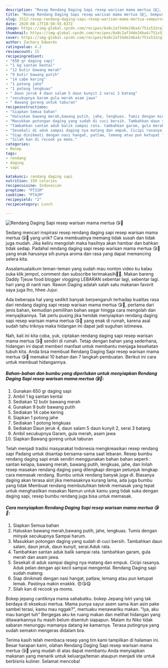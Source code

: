 ```yaml
---
description: "Resep Rendang Daging Sapi resep warisan mama mertua 😘💞, Sempurna"
title: "Resep Rendang Daging Sapi resep warisan mama mertua 😘💞, Sempurna"
slug: 2512-resep-rendang-daging-sapi-resep-warisan-mama-mertua-sempurna
date: 2020-08-17T18:50:55.637Z
image: https://img-global.cpcdn.com/recipes/6a9c2af34de24ba4/751x532cq70/rendang-daging-sapi-resep-warisan-mama-mertua-😘💞-foto-resep-utama.jpg
thumbnail: https://img-global.cpcdn.com/recipes/6a9c2af34de24ba4/751x532cq70/rendang-daging-sapi-resep-warisan-mama-mertua-😘💞-foto-resep-utama.jpg
cover: https://img-global.cpcdn.com/recipes/6a9c2af34de24ba4/751x532cq70/rendang-daging-sapi-resep-warisan-mama-mertua-😘💞-foto-resep-utama.jpg
author: Zachary Edwards
ratingvalue: 4.2
reviewcount: 15
recipeingredient:
- "650 gr daging sapi"
- "1 kg santan kental"
- "12 butir bawang merah"
- "9 butir bawang putih"
- "14 cabe kering"
- "1 potong jahe"
- "1 potong lengkuas"
- " Daun jeruk 4 daun salam 5 daun kunyit 2 serai 3 batang"
- "secukupnya Garam gula merah asam jawa"
- " Bawang goreng untuk taburan"
recipeinstructions:
- "Siapkan Semua bahan"
- "Haluskan bawang merah,bawang putih, jahe, lengkuas. Tumis dengan minyak secukupnya Sampai harum."
- "Masukkan potongan daging yang sudah di cuci bersih. Tambahkan daun salam, daun jeruk, daun kunyit, serai.Aduk rata."
- "Tambahkan santan aduk balik sampai rata. tambahkan garam, gula merah dan asam jawa."
- "Sesekali di aduk sampai daging nya matang dan empuk. Cicipi rasanya. Aduk pelan dengan api kecil sampai mengental. Rendang Daging sapi sudah mateng."
- "Siap dinikmati dengan nasi hangat, patlaw, lemang atau pun ketupat lemak. Pastinya makin enakkk. 😍😘😋"
- "Silah kan di recook ya moms."
categories:
- Resep
tags:
- rendang
- daging
- sapi

katakunci: rendang daging sapi 
nutrition: 159 calories
recipecuisine: Indonesian
preptime: "PT31M"
cooktime: "PT42M"
recipeyield: "2"
recipecategory: Lunch

---
```



![Rendang Daging Sapi resep warisan mama mertua 😘💞](https://img-global.cpcdn.com/recipes/6a9c2af34de24ba4/751x532cq70/rendang-daging-sapi-resep-warisan-mama-mertua-😘💞-foto-resep-utama.jpg)

Sedang mencari inspirasi resep rendang daging sapi resep warisan mama mertua 😘💞 yang unik? Cara membuatnya memang tidak susah dan tidak juga mudah. Jika keliru mengolah maka hasilnya akan hambar dan bahkan tidak sedap. Padahal rendang daging sapi resep warisan mama mertua 😘💞 yang enak harusnya sih punya aroma dan rasa yang dapat memancing selera kita.

Assalamualaikum teman-teman yang sudah mau nonton video ku kalau suka klik jempol, comment dan subscribe terimakasih🥰🥰. Makan bareng Daddy Tjeuw food blogger vlogging LEBARAN sebentar lagi, sebentar lagi. hari yang di nanti nan. Rawon Daging adalah salah satu makanan favorit saya juga lho, hhee Jujur.

Ada beberapa hal yang sedikit banyak berpengaruh terhadap kualitas rasa dari rendang daging sapi resep warisan mama mertua 😘💞, pertama dari jenis bahan, kemudian pemilihan bahan segar hingga cara mengolah dan menyajikannya. Tak perlu pusing jika hendak menyiapkan rendang daging sapi resep warisan mama mertua 😘💞 yang enak di rumah, karena asal sudah tahu triknya maka hidangan ini dapat jadi suguhan istimewa.


Nah, kali ini kita coba, yuk, ciptakan rendang daging sapi resep warisan mama mertua 😘💞 sendiri di rumah. Tetap dengan bahan yang sederhana, hidangan ini dapat memberi manfaat untuk membantu menjaga kesehatan tubuh kita. Anda bisa membuat Rendang Daging Sapi resep warisan mama mertua 😘💞 memakai 10 bahan dan 7 langkah pembuatan. Berikut ini cara untuk membuat hidangannya.

<!--inarticleads1-->

##### Bahan-bahan dan bumbu yang diperlukan untuk menyiapkan Rendang Daging Sapi resep warisan mama mertua 😘💞:

1. Gunakan 650 gr daging sapi
1. Ambil 1 kg santan kental
1. Sediakan 12 butir bawang merah
1. Gunakan 9 butir bawang putih
1. Sediakan 14 cabe kering
1. Siapkan 1 potong jahe
1. Sediakan 1 potong lengkuas
1. Sediakan  Daun jeruk 4, daun salam 5 daun kunyit 2, serai 3 batang
1. Ambil secukupnya Garam, gula merah, asam jawa
1. Siapkan  Bawang goreng untuk taburan


Telah menjadi tradisi masyarakat Indonesia mengkreasikan resep rendang sapi Padang untuk disantap bersama-sama saat lebaran. Resep bumbu rendang daging sapi enak sendiri menggunakan bahan bahan seperti : santan kelapa, bawang merah, bawang putih, lengkuas, jahe, dan Inilah resep masakan rendang daging yang dilengkapi dengan petunjuk lengkap cara memasak rendang. Bumbu untuk rendang banyak juga di. Biasanya daging akan terasa alot jika memasaknya kurang lama, ada juga bumbu yang tidak Membuat rendang membutuhkan teknik memasak yang tepat untuk menghasilkan masakan Namun untuk kamu yang tidak suka dengan daging sapi, resep bumbu rendang juga bisa untuk memasak. 

<!--inarticleads2-->

##### Cara menyiapkan Rendang Daging Sapi resep warisan mama mertua 😘💞:

1. Siapkan Semua bahan
1. Haluskan bawang merah,bawang putih, jahe, lengkuas. Tumis dengan minyak secukupnya Sampai harum.
1. Masukkan potongan daging yang sudah di cuci bersih. Tambahkan daun salam, daun jeruk, daun kunyit, serai.Aduk rata.
1. Tambahkan santan aduk balik sampai rata. tambahkan garam, gula merah dan asam jawa.
1. Sesekali di aduk sampai daging nya matang dan empuk. Cicipi rasanya. Aduk pelan dengan api kecil sampai mengental. Rendang Daging sapi sudah mateng.
1. Siap dinikmati dengan nasi hangat, patlaw, lemang atau pun ketupat lemak. Pastinya makin enakkk. 😍😘😋
1. Silah kan di recook ya moms.


Bokep jepang cantiknya mama sahabatku. bokep Jepang Istri yang tak berdaya di eksekusi mertua. Mama punya sayur asem sama ikan asin pake sambel terasi, kamu mau nggak?&#34;, mertuaku menawariku makan. &#34;Iya, aku mau banget tuh&#34; Bergegas aku ke ruang makan dan melihat hidangan yang ditawarkannya itu masih belum disentuh siapapun. Malam itu Niko tidak sabaran menunggu mamanya datang ke kamarnya. Terasa putingnya yang sudah semakin mengeras didalam bra. 

Terima kasih telah membaca resep yang tim kami tampilkan di halaman ini. Besar harapan kami, olahan Rendang Daging Sapi resep warisan mama mertua 😘💞 yang mudah di atas dapat membantu Anda menyiapkan makanan yang menarik untuk keluarga/teman ataupun menjadi ide untuk berbisnis kuliner. Selamat mencoba!
